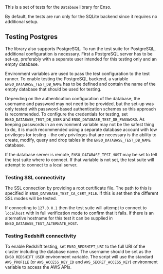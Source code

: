 This is a set of tests for the `Database` library for Enso.

By default, the tests are run only for the SQLite backend since it requires no
additional setup.

## Testing Postgres

The library also supports PostgreSQL. To run the test suite for PostgreSQL,
additional configuration is necessary. First a PostgreSQL server has to be
set-up, preferably with a separate user intended for this testing only and an
empty database.

Environment variables are used to pass the test configuration to the test
runner. To enable testing the PostgreSQL backend, a variable
`ENSO_DATABASE_TEST_DB_NAME` has to be defined and contain the name of the empty
database that should be used for testing.

Depending on the authentication configuration of the database, the username and
password may not need to be provided, but the set-up was only tested with
password-based authentication schemes so this approach is recommended. To
configure the credentials for testing, set `ENSO_DATABASE_TEST_DB_USER` and
`ENSO_DATABASE_TEST_DB_PASSWORD`. As keeping passwords in an environment
variable may not be the safest thing to do, it is much recommended using a
separate database account with low privileges for testing - the only privileges
that are necessary is the ability to create, modify, query and drop tables in
the `ENSO_DATABASE_TEST_DB_NAME` database.

If the database server is remote, `ENSO_DATABASE_TEST_HOST` may be set to tell
the test suite where to connect. If that variable is not set, the test suite
will attempt to connect to a local server.

### Testing SSL connectivity

The SSL connection by providing a root certificate file. The path to this is
specified in `ENSO_DATABASE_TEST_CA_CERT_FILE`. If this is set then the
different SSL modes will be tested.

If connecting to `127.0.0.1` then the test suite will attempt to connect to
`localhost` with in full verification mode to confirm that it fails. If there is
an alternative hostname for this test it can be supplied in
`ENSO_DATABASE_TEST_ALTERNATE_HOST`.

### Testing Redshift connectivity

To enable Redshift testing, set `ENSO_REDSHIFT_URI` to the full URI of the 
cluster including the database name. The username should be set as the
`ENSO_REDSHIFT_USER` environment variable. The script will use the standard
`AWS_PROFILE` (or `AWS_ACCESS_KEY_ID` and `AWS_SECRET_ACCESS_KEY`) environment
variable to access the AWS APIs.
